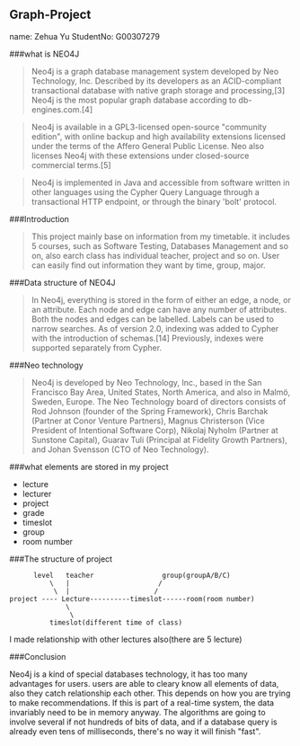 ## Graph-Project
name: Zehua Yu
   StudentNo: G00307279



###what is NEO4J
>Neo4j is a graph database management system developed by Neo Technology, Inc. Described by its developers as an ACID-compliant transactional database with native graph storage and processing,[3] Neo4j is the most popular graph database according to db-engines.com.[4]

>Neo4j is available in a GPL3-licensed open-source "community edition", with online backup and high availability extensions licensed under the terms of the Affero General Public License. Neo also licenses Neo4j with these extensions under closed-source commercial terms.[5]

>Neo4j is implemented in Java and accessible from software written in other languages using the Cypher Query Language through a transactional HTTP endpoint, or through the binary 'bolt' protocol.

[WIKI]:https://en.wikipedia.org/wiki/Neo4j "NEO4J WIKI"



###Introduction
>This project mainly base on information from my timetable. it includes 5 courses, such as Software Testing, Databases Management and so on, also earch class has individual teacher, project and so on. User can easily find out information they want by time, group, major.




###Data structure of NEO4J
>In Neo4j, everything is stored in the form of either an edge, a node, or an attribute. Each node and edge can have any number of attributes. Both the nodes and edges can be labelled. Labels can be used to narrow searches. As of version 2.0, indexing was added to Cypher with the introduction of schemas.[14] Previously, indexes were supported separately from Cypher.


###Neo technology
>Neo4j is developed by Neo Technology, Inc., based in the San Francisco Bay Area, United States, North America, and also in Malmö, Sweden, Europe. The Neo Technology board of directors consists of Rod Johnson (founder of the Spring Framework), Chris Barchak (Partner at Conor Venture Partners), Magnus Christerson (Vice President of Intentional Software Corp), Nikolaj Nyholm (Partner at Sunstone Capital), Guarav Tuli (Principal at Fidelity Growth Partners), and Johan Svensson (CTO of Neo Technology).



###what elements are stored in my project
* lecture
* lecturer
* project
* grade
* timeslot
* group
* room number


###The structure of project


          level   teacher                 group(groupA/B/C)
              \   |                      /
               \  |                     /
    project ---- Lecture----------timeslot------room(room number)
                  \
                   \
              timeslot(different time of class)

  I made relationship with other lectures also(there are 5 lecture)   



###Conclusion

Neo4j is a kind of special databases technology, it has too many advantages for users. users are able to cleary know all elements of data, also they catch relationship each other. This depends on how you are trying to make recommendations. If this is part of a real-time system, the data invariably need to be in memory anyway. The algorithms are going to involve several if not hundreds of bits of data, and if a database query is already even tens of milliseconds, there's no way it will finish "fast".     






